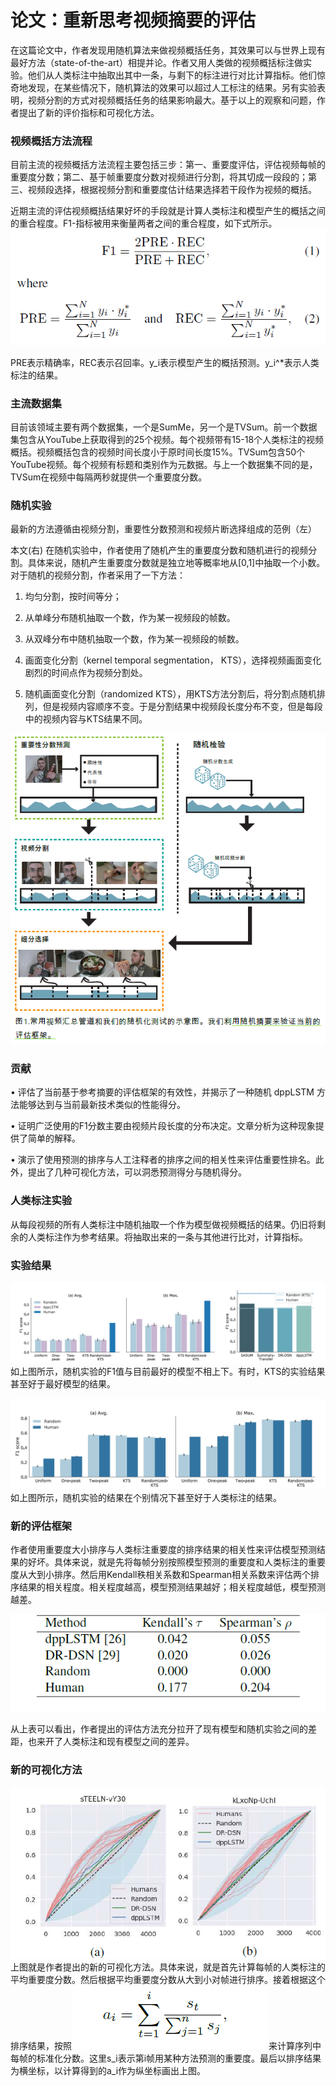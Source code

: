 # 论文：重新思考视频摘要的评估

在这篇论文中，作者发现用随机算法来做视频概括任务，其效果可以与世界上现有最好方法（state-of-the-art）相提并论。作者又用人类做的视频概括标注做实验。他们从人类标注中抽取出其中一条，与剩下的标注进行对比计算指标。他们惊奇地发现，在某些情况下，随机算法的效果可以超过人工标注的结果。另有实验表明，视频分割的方式对视频概括任务的结果影响最大。基于以上的观察和问题，作者提出了新的评价指标和可视化方法。


### 视频概括方法流程
目前主流的视频概括方法流程主要包括三步：第一、重要度评估，评估视频每帧的重要度分数；第二、基于帧重要度分数对视频进行分割，将其切成一段段的；第三、视频段选择，根据视频分割和重要度估计结果选择若干段作为视频的概括。

近期主流的评估视频概括结果好坏的手段就是计算人类标注和模型产生的概括之间的重合程度。F1-指标被用来衡量两者之间的重合程度，如下式所示。
![markdown](imgs/3.PNG)

PRE表示精确率，REC表示召回率。y_i表示模型产生的概括预测。y_i^*表示人类标注的结果。

### 主流数据集
目前该领域主要有两个数据集，一个是SumMe，另一个是TVSum。前一个数据集包含从YouTube上获取得到的25个视频。每个视频带有15-18个人类标注的视频概括。视频概括包含的视频时间长度小于原时间长度15%。TVSum包含50个YouTube视频。每个视频有标题和类别作为元数据。与上一个数据集不同的是，TVSum在视频中每隔两秒就提供一个重要度分数。

### 随机实验
最新的方法遵循由视频分割，重要性分数预测和视频片断选择组成的范例（左）

本文(右)
在随机实验中，作者使用了随机产生的重要度分数和随机进行的视频分割。具体来说，随机产生重要度分数就是独立地等概率地从[0,1]中抽取一个小数。对于随机的视频分割，作者采用了一下方法：

1. 均匀分割，按时间等分；

2. 从单峰分布随机抽取一个数，作为某一视频段的帧数。

3. 从双峰分布中随机抽取一个数，作为某一视频段的帧数。

4. 画面变化分割（kernel temporal segmentation， KTS），选择视频画面变化剧烈的时间点作为视频分割处。

5. 随机画面变化分割（randomized KTS），用KTS方法分割后，将分割点随机排列，但是视频内容顺序不变。于是分割结果中视频段长度分布不变，但是每段中的视频内容与KTS结果不同。

![markdown](imgs/1.PNG)


### 贡献
• 评估了当前基于参考摘要的评估框架的有效性，并揭示了一种随机
dppLSTM 方法能够达到与当前最新技术类似的性能得分。

• 证明广泛使用的F1分数主要由视频片段长度的分布决定。文章分析为这种现象提供了简单的解释。

• 演示了使用预测的排序与人工注释者的排序之间的相关性来评估重要性排名。此外，提出了几种可视化方法，可以洞悉预测得分与随机得分。

### 人类标注实验
从每段视频的所有人类标注中随机抽取一个作为模型做视频概括的结果。仍旧将剩余的人类标注作为参考结果。将抽取出来的一条与其他进行比对，计算指标。

### 实验结果
![markdown](imgs/4.PNG)
如上图所示，随机实验的F1值与目前最好的模型不相上下。有时，KTS的实验结果甚至好于最好模型的结果。

![markdown](imgs/5.PNG)
如上图所示，随机实验的结果在个别情况下甚至好于人类标注的结果。

### 新的评估框架
作者使用重要度大小排序与人类标注重要度的排序结果的相关性来评估模型预测结果的好坏。具体来说，就是先将每帧分别按照模型预测的重要度和人类标注的重要度从大到小排序。然后用Kendall秩相关系数和Spearman相关系数来评估两个排序结果的相关程度。相关程度越高，模型预测结果越好；相关程度越低，模型预测越差。

![markdown](imgs/6.PNG)

从上表可以看出，作者提出的评估方法充分拉开了现有模型和随机实验之间的差距，也来开了人类标注和现有模型之间的差异。

### 新的可视化方法
![markdown](imgs/7.PNG)
上图就是作者提出的新的可视化方法。具体来说，就是首先计算每帧的人类标注的平均重要度分数。然后根据平均重要度分数从大到小对帧进行排序。接着根据这个排序结果，按照![markdown](imgs/8.PNG)来计算序列中每帧的标准化分数。这里s_i表示第i帧用某种方法预测的重要度。最后以排序结果为横坐标，以计算得到的a_i作为纵坐标画出上图。
